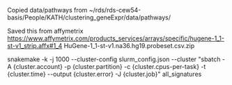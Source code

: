 Copied data/pathways from ~/rds/rds-cew54-basis/People/KATH/clustering_geneExpr/data/pathways/

Saved this from affymetrix https://www.affymetrix.com/products_services/arrays/specific/hugene-1_1-st-v1_strip.affx#1_4
HuGene-1_1-st-v1.na36.hg19.probeset.csv.zip

snakemake  -k -j 1000 --cluster-config slurm_config.json --cluster "sbatch -A {cluster.account} -p {cluster.partition}  -c {cluster.cpus-per-task}   -t {cluster.time} --output {cluster.error} -J {cluster.job}" all_signatures
